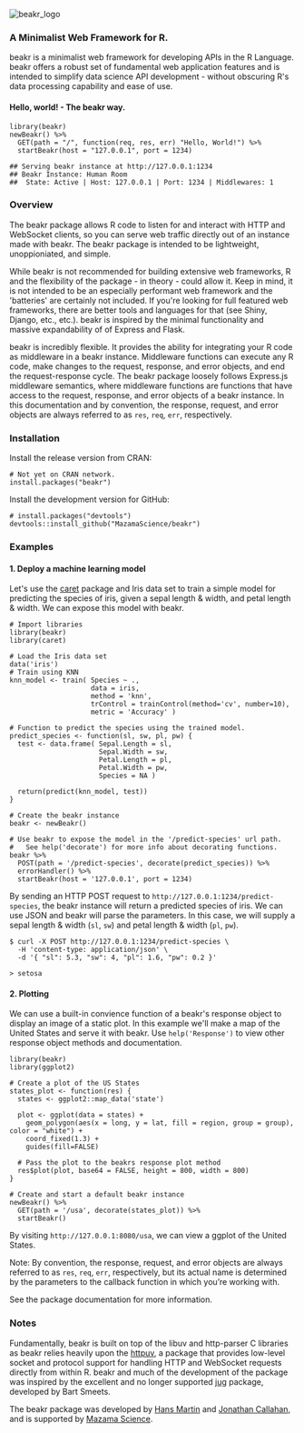 ![beakr_logo](https://cdn3.imggmi.com/uploads/2019/10/16/f74987f8804a4512f70e0e8d17f05983-full.png)

### A Minimalist Web Framework for R. 
beakr is a minimalist web framework for developing APIs in the R Language. beakr offers
a robust set of fundamental web application features and is intended to simplify data 
science API development - without obscuring R's data processing capability and ease of use.

#### Hello, world! - The beakr way.
```
library(beakr)
newBeakr() %>% 
  GET(path = "/", function(req, res, err) "Hello, World!") %>% 
  startBeakr(host = "127.0.0.1", port = 1234) 
```
```
## Serving beakr instance at http://127.0.0.1:1234
## Beakr Instance: Human Room
##  State: Active | Host: 127.0.0.1 | Port: 1234 | Middlewares: 1
```

###  Overview
The beakr package allows R code to listen for and interact with HTTP and WebSocket clients, 
so you can serve web traffic directly out of an instance made with beakr. The beakr 
package is intended to be lightweight, unoppioniated, and simple.  

While beakr is not recommended for building extensive web frameworks, R and the flexibility 
of the package - in theory - could allow it. Keep in mind, it is not intended to be an 
especially performant web framework and the 'batteries' are certainly not included. If 
you're looking for full featured web frameworks, there are better tools and languages for 
that (see Shiny, Django, etc., etc.). beakr is inspired by the minimal functionality and
massive expandability of of Express and Flask. 

beakr is incredibly flexible. It provides the ability for integrating your R 
code as middleware in a beakr instance. Middleware functions can execute any 
R code, make changes to the request, response, and error objects, and end the 
request-response cycle. The beakr package loosely follows Express.js middleware 
semantics, where middleware functions are functions that have access to the request, 
response, and error objects of a beakr instance. In this documentation and by 
convention, the response, request, and error objects are always referred to as 
`res`, `req`, `err`, respectively. 

### Installation
Install the release version from CRAN:
```
# Not yet on CRAN network. 
install.packages("beakr")
```
Install the development version for GitHub: 
```
# install.packages("devtools")
devtools::install_github("MazamaScience/beakr")
```

### Examples

#### 1. Deploy a machine learning model
Let's use the [caret](https://github.com/topepo/caret) package and Iris data set
to train a simple model for predicting the species of iris, given a sepal length
& width, and petal length & width. We can expose this model with beakr.
```
# Import libraries 
library(beakr)
library(caret)

# Load the Iris data set 
data('iris')
# Train using KNN
knn_model <- train( Species ~ ., 
                    data = iris, 
                    method = 'knn', 
                    trControl = trainControl(method='cv', number=10), 
                    metric = 'Accuracy' )

# Function to predict the species using the trained model. 
predict_species <- function(sl, sw, pl, pw) {
  test <- data.frame( Sepal.Length = sl, 
                      Sepal.Width = sw, 
                      Petal.Length = pl, 
                      Petal.Width = pw, 
                      Species = NA )
                      
  return(predict(knn_model, test))
}

# Create the beakr instance 
beakr <- newBeakr()

# Use beakr to expose the model in the '/predict-species' url path. 
#   See help('decorate') for more info about decorating functions. 
beakr %>%  
  POST(path = '/predict-species', decorate(predict_species)) %>% 
  errorHandler() %>% 
  startBeakr(host = '127.0.0.1', port = 1234)
```

By sending an HTTP POST request to `http://127.0.0.1:1234/predict-species`, the 
beakr instance will return a predicted species of iris. 
We can use JSON and beakr will parse the parameters. In this case, we will 
supply a sepal length & width (`sl`, `sw`) and petal length & width (`pl`, `pw`).
```
$ curl -X POST http://127.0.0.1:1234/predict-species \
  -H 'content-type: application/json' \
  -d '{ "sl": 5.3, "sw": 4, "pl": 1.6, "pw": 0.2 }'
  
> setosa
```

#### 2. Plotting
We can use a built-in convience function of a beakr's response object to display 
an image of a static plot. In this example we'll make a map of the United States 
and serve it with beakr. Use `help('Response')` to view other response object 
methods and documentation.

```
library(beakr)
library(ggplot2)

# Create a plot of the US States
states_plot <- function(res) {
  states <- ggplot2::map_data('state')

  plot <- ggplot(data = states) + 
    geom_polygon(aes(x = long, y = lat, fill = region, group = group), color = "white") + 
    coord_fixed(1.3) +
    guides(fill=FALSE) 
  
  # Pass the plot to the beakrs response plot method 
  res$plot(plot, base64 = FALSE, height = 800, width = 800)
}

# Create and start a default beakr instance
newBeakr() %>% 
  GET(path = '/usa', decorate(states_plot)) %>% 
  startBeakr()

```
By visiting `http://127.0.0.1:8080/usa`, we can view a ggplot of the United States.

Note: By convention, the response, request, and error objects are always 
referred to as `res`, `req`, `err`, respectively, but its actual name is 
determined by the parameters to the callback function in which you’re working with. 


See the package documentation for more information.

### Notes
Fundamentally, beakr is built on top of the libuv and http-parser C libraries as 
beakr relies heavily upon the [httpuv](https://github.com/rstudio/httpuv), a package 
that provides low-level socket and protocol support for handling HTTP and WebSocket 
requests directly from within R. beakr and much of the development of the package 
was inspired by the excellent and no longer supported 
[jug](https://github.com/Bart6114/jug) package, developed by Bart Smeets.

The beakr package was developed by [Hans Martin](https://github.com/hansmrtn) 
and [Jonathan Callahan](https://github.com/jonathancallahan), and is supported by 
[Mazama Science](http://mazamascience.com/).




